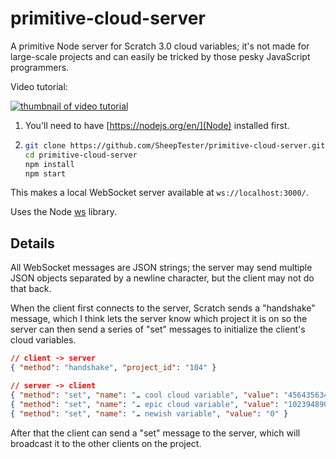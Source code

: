 # primitive-cloud-server
A primitive Node server for Scratch 3.0 cloud variables; it's not made for large-scale projects and can easily be tricked by those pesky JavaScript programmers.

Video tutorial:

[![thumbnail of video tutorial](https://img.youtube.com/vi/xVJWqN264fM/0.jpg)](https://www.youtube.com/watch?v=xVJWqN264fM)

1. You'll need to have [https://nodejs.org/en/](Node) installed first.

2. ```sh
   git clone https://github.com/SheepTester/primitive-cloud-server.git
   cd primitive-cloud-server
   npm install
   npm start
   ```

This makes a local WebSocket server available at `ws://localhost:3000/`.

Uses the Node [ws](https://github.com/websockets/ws) library.

## Details

All WebSocket messages are JSON strings; the server may send multiple JSON objects separated by a newline character, but the client may not do that back.

When the client first connects to the server, Scratch sends a "handshake" message, which I think lets the server know which project it is on so the server can then send a series of "set" messages to initialize the client's cloud variables.

```json
// client -> server
{ "method": "handshake", "project_id": "104" }

// server -> client
{ "method": "set", "name": "☁ cool cloud variable", "value": "45643563456" }
{ "method": "set", "name": "☁ epic cloud variable", "value": "10239489031" }
{ "method": "set", "name": "☁ newish variable", "value": "0" }
```

After that the client can send a "set" message to the server, which will broadcast it to the other clients on the project.
